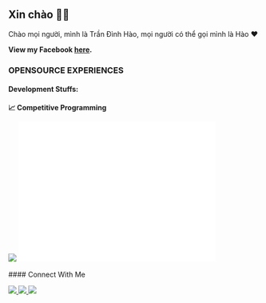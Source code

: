 ## Xin chào 👨‍💻

Chào mọi người, mình là Trần Đình Hào, mọi người có thể gọi mình là Hào ❤️ 

**View my Facebook [here](https://www.facebook.com/trandinhhaoo).**

### OPENSOURCE EXPERIENCES

#### Development Stuffs:

<b>&#128200; Competitive Programming</b>
<p float="left">
<img height="273em" src="https://leetcard.jacoblin.cool/trandinhhao?theme=nord&font=B612&ext=activity" />
<img height="280em" src="https://raw.githubusercontent.com/trandinhhao/cf/main/output/light_card.svg" />
</p>
#### Connect With Me

<p left="center">
<a href="https://www.linkedin.com/in/trandinhhao/">
  <img src="https://img.shields.io/badge/linkedin-%230077B5.svg?&style=for-the-badge&logo=linkedin&logoColor=white" height=25>
</a> 
<a href="https://www.facebook.com/trandinhhaoo">
  <img src="https://img.shields.io/badge/Facebook-1877F2?style=for-the-badge&logo=facebook&logoColor=white" height=25>
</a>
<a href="mailto:haodinhtran06@gmail.com">
  <img src="	https://img.shields.io/badge/Gmail-D14836?style=for-the-badge&logo=gmail&logoColor=white" height=25>
</a>
</p>
